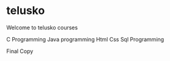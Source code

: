 # telusko



Welcome to telusko courses

C Programming
Java programming
Html Css 
Sql Programming


Final Copy
